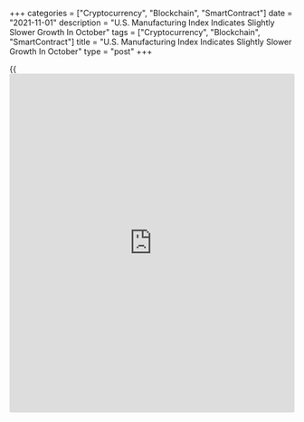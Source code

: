 +++
categories = ["Cryptocurrency", "Blockchain", "SmartContract"]
date = "2021-11-01"
description = "U.S. Manufacturing Index Indicates Slightly Slower Growth In October"
tags = ["Cryptocurrency", "Blockchain", "SmartContract"]
title = "U.S. Manufacturing Index Indicates Slightly Slower Growth In October"
type = "post"
+++

{{<iframe id="large-banner" src="https://www.bounty.group/#slide=15.0" width="100%" height="600" scrolling="no" style="border: 0px solid rgb(216, 221, 230); border-radius: 3px;">}}

A report released by the Institute for Supply Management on Monday
showed a modest slowdown in the pace of growth in U.S. manufacturing
activity in the month of October.

The ISM said its manufacturing index edged down to 60.8 in October from
61.1 in September, although a reading above 50 still indicates growth.
Economists had expected the index to dip to 60.5.

"Business Survey Committee panelists reported that their companies and
suppliers continue to deal with an unprecedented number of hurdles to
meet increasing demand," said Timothy R. Fiore, Chair of the ISM
Manufacturing Business Survey Committee. "All segments of the
manufacturing [economy][1] are impacted by record-long raw materials
lead times, continued shortages of critical materials, rising
commodities prices and difficulties in transporting products."

"Global pandemic-related issues — worker absenteeism, short-term
shutdowns due to parts shortages, difficulties in filling open positions
and overseas supply chain problems — continue to limit manufacturing
growth potential," he added. "However, panel sentiment remains strongly
optimistic, with four positive growth comments for every cautious
comment."

The modest decrease by the headline index came as the new orders index
slid to 59.8 in October from 66.7 in September.

The production index also edged down to 59.3 in October from 59.4 in
September, while the employment index rose to 52.0 from 50.2.

On the inflation front, the prices index climbed to 85.7 in October from
81.2 in September, indicating a faster rate of price growth.

The ISM is scheduled to release a separate report on activity in the
U.S. service sector on Wednesday. The services PMI is expected to come
in unchanged at 61.9.

For comments and feedback [contact](https://www.playgroundfx.com/contact/): editorial@rtt[news](https://www.letsplayfx.com/blog/forex-news-website/).com

[Economic News][1]

 **What parts of the world are seeing the best (and worst) economic
performances lately? Click[here][2] to check out our [Econ Scorecard][2]
and find out! See up-to-the-moment [ranking](https://www.playgroundfx.com/blog/crypto-exchange-ranking/)s for the best and worst
performers in [GDP][3], [unemployment rate][4], [inflation][5] and much
more.**

   1. www.rtt[news](https://www.letsplayfx.com/blog/forex-news-website/).com/Content/EconomicNews.aspx
   2. www.rtt[news](https://www.letsplayfx.com/blog/forex-news-website/).com/economic-scorecard/world-rank/retail-sales/highest-performance.aspx
   3. www.rtt[news](https://www.letsplayfx.com/blog/forex-news-website/).com/economic-scorecard/world-rank/GDP/highest-performance.aspx
   4. www.rtt[news](https://www.letsplayfx.com/blog/forex-news-website/).com/economic-scorecard/world-rank/unemployment-rate/lowest-performance.aspx
   5. www.rtt[news](https://www.letsplayfx.com/blog/forex-news-website/).com/economic-scorecard/world-rank/CPI/highest-performance.aspx